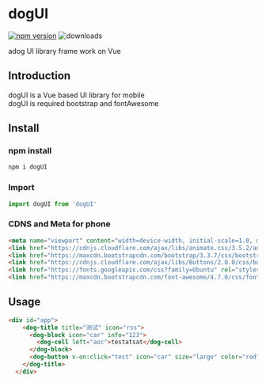 # dogUI
[![npm version](https://badge.fury.io/js/dogui.svg)](https://badge.fury.io/js/dogui)
![downloads](https://img.shields.io/npm/dm/dogui.svg)

adog UI library frame work on Vue

## Introduction

dogUI is a Vue based UI library for mobile  
dogUI is required bootstrap and fontAwesome

## Install

### npm install

```bash
npm i dogUI
```
### Import

```js
import dogUI from 'dogUI'
```
### CDNS and Meta for phone

```html
<meta name="viewport" content="width=device-width, initial-scale=1.0, maximum-scale=1.0, minimum-scale=1.0, user-scalable=no, target-densitydpi=device-dpi">
<link href="https://cdnjs.cloudflare.com/ajax/libs/animate.css/3.5.2/animate.min.css" rel="stylesheet">
<link href="https://maxcdn.bootstrapcdn.com/bootstrap/3.3.7/css/bootstrap.min.css" rel="stylesheet">
<link href="https://cdnjs.cloudflare.com/ajax/libs/Buttons/2.0.0/css/buttons.min.css" rel="stylesheet">
<link href="https://fonts.googleapis.com/css?family=Ubuntu" rel="stylesheet">
<link href="https://maxcdn.bootstrapcdn.com/font-awesome/4.7.0/css/font-awesome.min.css" rel="stylesheet">
```

## Usage

```html
<div id="app">
    <dog-title title="测试" icon="rss">
      <dog-block icon="car" info="123">
        <dog-cell left="aoc">testatsat</dog-cell>
      </dog-block>
      <dog-button v-on:click="test" icon="car" size="large" color="red">123</dog-button>
    </dog-title>
  </div>
```